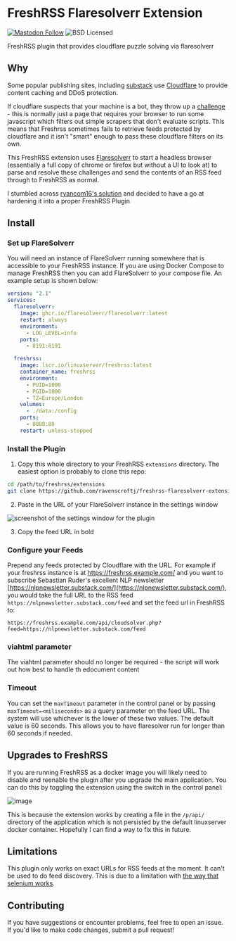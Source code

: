 # FreshRSS Flaresolverr Extension

[![Mastodon Follow](https://img.shields.io/mastodon/follow/114403382982592834?domain=social.lol&style=social)](https://social.lol/@jamesravey) ![BSD Licensed](https://img.shields.io/github/license/ravenscroftj/freshrss-flaresolverr-extension)

FreshRSS plugin that provides cloudflare puzzle solving via flaresolverr

## Why

Some popular publishing sites, including [substack](https://substack.com/) use [Cloudflare](https://www.cloudflare.com/) to provide content caching and DDoS protection.

If cloudflare suspects that your machine is a bot, they throw up a [challenge](https://developers.cloudflare.com/fundamentals/get-started/concepts/cloudflare-challenges/) - this is normally just a page that requires your browser to run some javascript which filters out simple scrapers that don't evaluate scripts. This means that Freshrss sometimes fails to retrieve feeds protected by cloudflare and it isn't "smart" enough to pass these cloudflare filters on its own.

This FreshRSS extension uses [Flaresolverr](https://github.com/FlareSolverr/FlareSolverr/) to start a headless browser (essentially a full copy of chrome or firefox but without a UI to look at) to parse and resolve these challenges and send the contents of an RSS feed through to FreshRSS as normal.

I stumbled across [ryancom16's solution](https://github.com/FreshRSS/FreshRSS/issues/4323) and decided to have a go at hardening it into a proper FreshRSS Plugin

## Install

### Set up FlareSolverr
You will need an instance of FlareSolverr running somewhere that is accessible to your FreshRSS instance. If you are using Docker Compose to manage FreshRSS then you can add FlareSolverr to your compose file. An example setup is shown below:

```yaml
version: "2.1"
services:
  flaresolverr:
    image: ghcr.io/flaresolverr/flaresolverr:latest
    restart: always
    environment:
      - LOG_LEVEL=info
    ports:
      - 8191:8191

  freshrss:
    image: lscr.io/linuxserver/freshrss:latest
    container_name: freshrss
    environment:
      - PUID=1000
      - PGID=1000
      - TZ=Europe/London
    volumes:
      - ./data:/config
    ports:
      - 8080:80
    restart: unless-stopped

```

### Install the Plugin

1. Copy this whole directory to your FreshRSS `extensions` directory. The easiest option is probably to clone this repo:

```bash
cd /path/to/freshrss/extensions
git clone https://github.com/ravenscroftj/freshrss-flaresolverr-extension.git
```

2. Paste in the URL of your FlareSolverr instance in the settings window

![screenshot of the settings window for the plugin](assets/flaresolverr.png)

3. Copy the feed URL in bold

### Configure your Feeds

Prepend any feeds protected by Cloudflare with the URL. For example if your freshrss instance is at https://freshrss.example.com/ and you want to subscribe Sebastian Ruder's excellent NLP newsletter [https://nlpnewsletter.substack.com/](https://nlpnewsletter.substack.com/), you would take the full URL to the RSS feed `https://nlpnewsletter.substack.com/feed` and set the feed url in FreshRSS to:

`https://freshrss.example.com/api/cloudsolver.php?feed=https://nlpnewsletter.substack.com/feed`

### viahtml parameter

The viahtml parameter should no longer be required - the script will work out how best to handle th edocument content

### Timeout

You can set the `maxTimeout` parameter in the control panel or by passing `maxTimeout=<miliseconds>` as a query parameter on the feed URL. The system will use whichever is the lower of these two values. The default value is 60 seconds. This allows you to have flaresolver run for longer than 60 seconds if needed.

## Upgrades to FreshRSS

If you are running FreshRSS as a docker image you will likely need to disable and reenable the plugin after you upgrade the main application. You can do this by toggling the extension using the switch in the control panel:

![image](https://github.com/user-attachments/assets/604ea7b3-c89e-4ba6-b2fe-27e57acae27c)

This is because the extension works by creating a file in the `/p/api/` directory of the application which is not persisted by the default linuxserver docker container. Hopefully I can find a way to fix this in future.

## Limitations

This plugin only works on exact URLs for RSS feeds at the moment. It can't be used to do feed discovery. This is due to a limitation with [the way that selenium works](https://github.com/FlareSolverr/FlareSolverr/blob/master/src/flaresolverr_service.py#L398).

## Contributing

If you have suggestions or encounter problems, feel free to open an issue. If you'd like to make code changes, submit a pull request!
